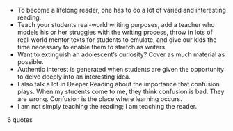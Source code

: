  - To become a lifelong reader, one has to do a lot of varied and interesting reading.
 - Teach your students real-world writing purposes, add a teacher who models his or her struggles with the writing process, throw in lots of real-world mentor texts for students to emulate, and give our kids the time necessary to enable them to stretch as writers.
 - Want to extinguish an adolescent’s curiosity? Cover as much material as possible.
 - Authentic interest is generated when students are given the opportunity to delve deeply into an interesting idea.
 - I also talk a lot in Deeper Reading about the importance that confusion plays. When my students come to me, they think confusion is bad. They are wrong. Confusion is the place where learning occurs.
 - I am not simply teaching the reading; I am teaching the reader.

6 quotes